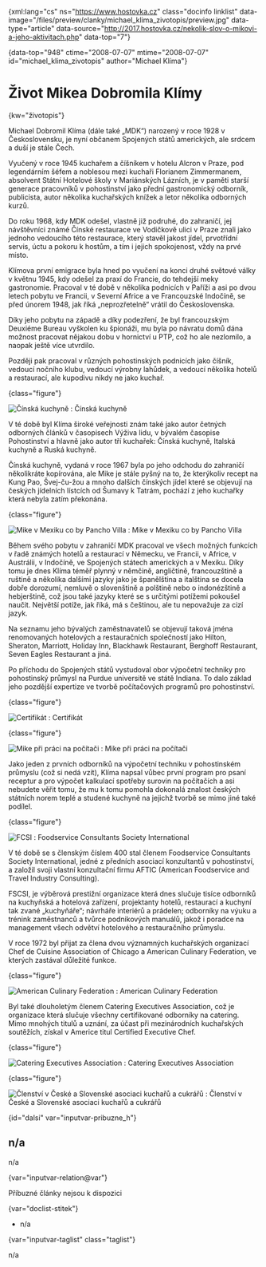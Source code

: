 
{xml:lang="cs" ns="https://www.hostovka.cz" class="docinfo linklist" data-image="/files/preview/clanky/michael\_klima\_zivotopis/preview.jpg" data-type="article" data-source="http://2017.hostovka.cz/nekolik-slov-o-mikovi-a-jeho-aktivitach.php" data-top="7"}

{data-top="948" ctime="2008-07-07" mtime="2008-07-07" id="michael\_klima\_zivotopis" author="Michael Klíma"}

# Život Mikea Dobromila Klímy

<!-- generated attribute kw by user_updatekw.sh on 2020-07-05, do not edit -->

{kw="životopis"}

Michael Dobromil Klíma (dále také „MDK“) narozený v roce 1928 v Československu, je nyní občanem Spojených států amerických, ale srdcem a duší je stále Čech.

Vyučený v roce 1945 kuchařem a číšníkem v hotelu Alcron v Praze, pod legendárním šéfem a noblesou mezi kuchaři Florianem Zimmermanem, absolvent Státní Hotelové školy v Mariánských Lázních, je v paměti starší generace pracovníků v pohostinství jako přední gastronomický odborník, publicista, autor několika kuchařských knížek a letor několika odborných kurzů.

Do roku 1968, kdy MDK odešel, vlastně již podruhé, do zahraničí, jej návštěvníci známé Čínské restaurace ve Vodičkově ulici v Praze znali jako jednoho vedoucího této restaurace, který stavěl jakost jídel, prvotřídní servis, úctu a pokoru k hostům, a tím i jejich spokojenost, vždy na prvé místo.

Klímova první emigrace byla hned po vyučení na konci druhé světové války v květnu 1945, kdy odešel za praxí do Francie, do tehdejší meky gastronomie. Pracoval v té době v několika podnicích v Paříži a asi po dvou letech pobytu ve Francii, v Severní Africe a ve Francouzské Indočíně, se před únorem 1948, jak říká „neprozřetelně“ vrátil do Československa.

Díky jeho pobytu na západě a díky podezření, že byl francouzským Deuxiéme Bureau vyškolen ku špionáži, mu byla po návratu domů dána možnost pracovat nějakou dobu v hornictví u PTP, což ho ale nezlomilo, a naopak ještě více utvrdilo.

Později pak pracoval v různých pohostinských podnicích jako číšník, vedoucí nočního klubu, vedoucí výrobny lahůdek, a vedoucí několika hotelů a restaurací, ale kupodivu nikdy ne jako kuchař.

{class="figure"}

![Čínská kuchyně][1] 
:   Čínská kuchyně

V té době byl Klíma široké veřejnosti znám také jako autor četných odborných článků v časopisech Výživa lidu, v bývalém časopise Pohostinství a hlavně jako autor tří kuchařek: Čínská kuchyně, Italská kuchyně a Ruská kuchyně.

Čínská kuchyně, vydaná v roce 1967 byla po jeho odchodu do zahraničí několikráte kopírována, ale Mike je stále pyšný na to, že kterýkoliv recept na Kung Pao, Švej-ču-žou a mnoho dalších čínských jídel které se objevují na českých jídelních lístcích od Šumavy k Tatrám, pochází z jeho kuchařky která nebyla zatím překonána.

{class="figure"}

![Mike v Mexiku co by Pancho Villa][2] 
:   Mike v Mexiku co by Pancho Villa

Během svého pobytu v zahraničí MDK pracoval ve všech možných funkcích v řadě známých hotelů a restaurací v Německu, ve Francii, v Africe, v Austrálii, v Indočíně, ve Spojených státech amerických a v Mexiku. Díky tomu je dnes Klíma téměř plynný v němčině, angličtině, francouzštině a ruštině a několika dalšími jazyky jako je španělština a italština se docela dobře dorozumí, nemluvě o slovenštině a polštině nebo o indonézštině a hebjerštině, což jsou také jazyky které se s určitými potížemi pokoušel naučit. Největší potíže, jak říká, má s češtinou, ale tu nepovažuje za cizí jazyk.

Na seznamu jeho bývalých zaměstnavatelů se objevují taková jména renomovaných hotelových a restauračních společností jako Hilton, Sheraton, Marriott, Holiday Inn, Blackhawk Restaurant, Berghoff Restaurant, Seven Eagles Restaurant a jiná.

Po příchodu do Spojených států vystudoval obor výpočetní techniky pro pohostinský průmysl na Purdue universitě ve státě Indiana. To dalo základ jeho pozdější expertize ve tvorbě počítačových programů pro pohostinství.

{class="figure"}

![Certifikát][3] 
:   Certifikát

{class="figure"}

![Mike při práci na počítači][4] 
:   Mike při práci na počítači

Jako jeden z prvních odborníků na výpočetní techniku v pohostinském průmyslu (což si nedá vzít), Klíma napsal vůbec první program pro psaní receptur a pro výpočet kalkulací spotřeby surovin na počítačích a asi nebudete věřit tomu, že mu k tomu pomohla dokonalá znalost českých státních norem teplé a studené kuchyně na jejichž tvorbě se mimo jiné také podílel.

{class="figure"}

![FCSI][5] 
:   Foodservice Consultants Society International

V té době se s členským číslem 400 stal členem Foodservice Consultants Society International, jedné z předních asociací konzultantů v pohostinství, a založil svoji vlastní konzultační firmu AFTIC (American Foodservice and Travel Industry Consulting).

FSCSI, je výběrová prestižní organizace která dnes slučuje tisíce odborníků na kuchyňská a hotelová zařízení, projektanty hotelů, restaurací a kuchyní tak zvané „kuchyňáře“; návrháře interiérů a prádelen; odborníky na výuku a trénink zaměstnanců a tvůrce podnikových manuálů, jakož i poradce na management všech odvětví hotelového a restauračního průmyslu.

V roce 1972 byl přijat za člena dvou významných kuchařských organizací Chef de Cuisine Association of Chicago a American Culinary Federation, ve kterých zastával důležité funkce.

{class="figure"}

![American Culinary Federation][6] 
:   American Culinary Federation

Byl také dlouholetým členem Catering Executives Association, což je organizace která slučuje všechny certifikované odborníky na catering. Mimo mnohých titulů a uznání, za účast při mezinárodních kuchařských soutěžích, získal v Americe titul Certified Executive Chef.

{class="figure"}

![Catering Executives Association][7] 
:   Catering Executives Association

{class="figure"}

![Členství v České a Slovenské asociaci kuchařů a cukrářů][8] 
:   Členství v České a Slovenské asociaci kuchařů a cukrářů

{id="dalsi" var="inputvar-pribuzne_h"}

## n/a

n/a

{var="inputvar-relation@var"}

Příbuzné články nejsou k dispozici

{var="doclist-stitek"}

  * n/a

{var="inputvar-taglist" class="taglist"}

n/a

 [1]: /files/thumbs/clanky/michael_klima/obr3.jpg
 [2]: /files/thumbs/clanky/michael_klima/obr4.jpg
 [3]: /files/thumbs/clanky/michael_klima/obr5.jpg
 [4]: /files/thumbs/clanky/michael_klima/obr6.jpg
 [5]: /files/thumbs/clanky/michael_klima/obr7.jpg
 [6]: /files/thumbs/clanky/michael_klima/obr8.jpg
 [7]: /files/thumbs/clanky/michael_klima/obr9.jpg
 [8]: /files/thumbs/clanky/michael_klima/obr10.jpg

